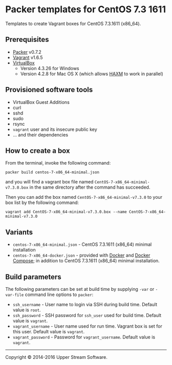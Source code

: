 # Packer templates for CentOS 7.3 1611

Templates to create Vagrant boxes for CentOS 7.3.1611 (x86_64).

## Prerequisites

* [Packer] v0.7.2
* [Vagrant] v1.6.5
* [VirtualBox]
	* Version 4.3.26 for Windows
	* Version 4.2.8 for Mac OS X (which allows [HAXM] to work in parallel)

[Packer]: https://www.packer.io/ "Packer by HashiCorp"
[Vagrant]: https://www.vagrantup.com/ "Vagrant"
[VirtualBox]: https://www.virtualbox.org/ "Oracle VM VirtualBox"
[HAXM]: https://software.intel.com/en-us/android/articles/intel-hardware-accelerated-execution-manager
        "Intel&reg; Hardware Accelerated Execution Manager"

## Provisioned software tools

* VirtualBox Guest Additions
* curl
* sshd
* sudo
* rsync
* `vagrant` user and its insecure public key
* ... and their dependencies

## How to create a box

From the terminal, invoke the following command:

	packer build centos-7-x86_64-minimal.json

and you will find a vagrant box file named `CentOS-7-x86_64-minimal-v7.3.0.box`
in the same directory after the command has succeeded.

Then you can add the box named `CentOS-7-x86_64-minimal-v7.3.0` to your box list
by the following command:

	vagrant add CentOS-7-x86_64-minimal-v7.3.0.box --name CentOS-7-x86_64-minimal-v7.3.0

## Variants

* `centos-7-x86_64-minimal.json` - CentOS 7.3.1611 (x86_64) minimal installation
* `centos-7-x86_64-docker.json` - provided with [Docker] and [Docker Compose];
  in addition to CentOS 7.3.1611 (x86_64) minimal installation.

[Docker]: https://www.docker.com/ "Docker - Build, Ship and Run Any App, Anywhere"
[Docker Compose]: https://docs.docker.com/compose/ "Docker Compose - Docker Documentation"

## Build parameters

The following parameters can be set at build time by supplying `-var` or `-var-file` command line options to `packer`:

* `ssh_username` - User name to login via SSH during build time.  Default value is `root`.
* `ssh_password` - SSH password for `ssh_user` used for build time.  Default value is `vagrant`.
* `vagrant_username` - User name used for run time.  Vagrant box is set for this user.  Default value is `vagrant`.
* `vagrant_password` - Password for `vagrant_username`.  Default value is `vagrant`.

- - -

Copyright &copy; 2014-2016 Upper Stream Software.

